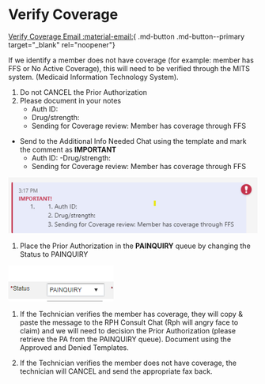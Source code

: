 # Verify Coverage

[Verify Coverage Email :material-email:](https://mygainwell-my.sharepoint.com/:u:/r/personal/christopher_nguyen_gainwelltechnologies_com/Documents/Evergreen/Emails/_encrypt_Verifying%20Coverage%20in%20Member%20Tile%20Vue360RX%20_____New%20Process____.msg?csf=1&web=1&e=nwd4de){ .md-button .md-button--primary target="_blank" rel="noopener"}

If we identify a member does not have coverage (for example: member has FFS or No Active Coverage), this will need to be verified through the MITS system. (Medicaid Information Technology System). 

1. Do not CANCEL the Prior Authorization 
2. Please document in your notes 
    - Auth ID: 
    - Drug/strength:   
    - Sending for Coverage review: Member has coverage through FFS

- Send to the Additional Info Needed Chat using the template and mark the comment as **IMPORTANT** 
    - Auth ID: 
    -Drug/strength:   
    - Sending for Coverage review: Member has coverage through FFS 

![](../../img/Pharmacist_Reference_Guide_Attachments/verify_coverage.png)

1. Place the Prior Authorization in the **PAINQUIRY** queue by changing the Status to PAINQUIRY 

![](../../img/Pharmacist_Reference_Guide_Attachments/verify_coverage2.png)

1. If the Technician verifies the member has coverage, they will copy & paste the message to the RPH Consult Chat (Rph will angry face to claim) and we will need to decision the Prior Authorization (please retrieve the PA from the PAINQUIRY queue). Document using the Approved and Denied Templates.

1. If the Technician verifies the member does not have coverage, the technician will CANCEL and send the appropriate fax back. 
